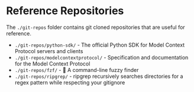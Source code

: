 # Reference Repositories

The `./git-repos` folder contains git cloned repositories that are useful for reference.

- `./git-repos/python-sdk/` - The official Python SDK for Model Context Protocol servers and clients
- `./git-repos/modelcontextprotocol/` - Specification and documentation for the Model Context Protocol
- `./git-repos/fzf/` - 🌸 A command-line fuzzy finder
- `./git-repos/ripgrep/` - ripgrep recursively searches directories for a regex pattern while respecting your gitignore